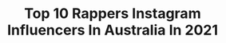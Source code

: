 ---
title: Top 10 Rappers Instagram Influencers In Australia In 2021
description: >-
  Find top rappers Instagram influencers in Australia in 2021. Most popular hashtags: #hiphop #music #newmusic.
platform: Instagram
hits: 26
text_top: Analyze the top-rated Instagram profiles on inBeat.
text_bottom: Our database holds 26 Instagram influencers like this in Australia for you to contact.
profiles:
  - username: "jmillaofficial"
    fullname: >-
      BORN FOR THIS
    bio: >-
      🇦🇺Aboriginal [-o-] Australian 🇦🇺 🎙Rapper/songwriter📝 Music - Fashion - Culture Management: aum@aum.net.au Email: contact@jmilla.com.au
    location: "Australia"
    followers: 18560
    engagement: 708
    commentsToLikes: 0.036233
    id: ck5zsqfztz03j0i14se5a061n
    verified: false
    hashtags: "#thebigsound50, #60k, #didgeridoo, #alwayswasalwayswillbe"
  - username: "itsmequeen.p"
    fullname: >-
      Queen P 👑
    bio: >-
      Female rapper making it happen 🇸🇸🙌🏿
    location: "Australia"
    followers: 6705
    engagement: 387
    commentsToLikes: 0.122680
    id: ck5zwra8z6mbx0i141q13vbh9
    verified: false
    hashtags: "#femalerappers, #bossbitch"
  - username: "kingjagmusic"
    fullname: >-
      KING JAG 🦋
    bio: >-
      🦋 Hottest rapper in the city 👌 🦋 The original Jag is back 💯 Founder of bubblesend.com (Mass Text Message Application)
    location: "Australia"
    followers: 16099
    engagement: 899
    commentsToLikes: 0.018010
    id: ck6uc64ovdqwj0j71orpme0j7
    verified: false
    hashtags: "#kingjag, #melbourne, #rmit, #music"
  - username: "lawd_lance43_icefam"
    fullname: >-
      I  C E F A M I L Y
    bio: >-
      I aint a rapper but il nap ya!! . ❤️ ACL LAWD LANCE aka KING OF THE WEST aka BIG POPZ aka THE MILKY BAR KID aka ALONZO aka THE ARMY PULOU #43
    location: "Australia"
    followers: 13702
    engagement: 551
    commentsToLikes: 0.058627
    id: ck6tx7nuiwabu0j71qzbztd60
    verified: false
    hashtags: "#78, #icefam, #6k, #43"
  - username: "poetik__685"
    fullname: >-
      POETIK
    bio: >-
      THE ORIGINAL APIA CITY RAPPER | 685 HAMOFIED EP 1 & 2 AVAILABLE WORLDWIDE |🇦🇸🇼🇸 | DEBUT ALBUM “POETIK JUSTICE” 2020... @poetik_merch @for.the.ville
    location: "Australia"
    followers: 34002
    engagement: 313
    commentsToLikes: 0.018148
    id: ck0w2kmvgou990i19ojn2vqgx
    verified: false
    hashtags: "#hiphop, #fortheculture, #ftv, #polynesian"
  - username: "completeperth"
    fullname: >-
      COMPLETE
    bio: >-
      🎤 Rapper 🍜 Noodle Enthusiast Bookings: matt@nicheproductions.com.au Merch ⬇️
    location: "Australia"
    followers: 43017
    engagement: 328
    commentsToLikes: 0.032284
    id: ck6tta3w79gk30j71ekru5wfl
    verified: false
    hashtags: "#riseoftheward"
  - username: "rica_shay"
    fullname: >-
      Rica Shay
    bio: >-
      Weirdo, Rapper, Drag Thing, Event Manager. 🇺🇸 in 🇩🇪. For booking inquiries email ricashayco@gmail.com. 🎥 WATCH MY VIDEOS.
    location: "Australia"
    followers: 22955
    engagement: 260
    commentsToLikes: 0.022805
    id: ck6tq8hmrpzm50j7176aoytdz
    verified: true
    hashtags: "#ricashay, #mardigras2020, #queer, #swag"
  - username: "doctor_tasty"
    fullname: >-
      DR TASTY
    bio: >-
      • twentytwo 💥 • FEMALE RAPPER 🎤 🙏TRUST THE PROCESS 🙏 MGMT: @liquidkandyperth
    location: "Australia"
    followers: 5074
    engagement: 612
    commentsToLikes: 0.116019
    id: ck55jrz5zxmh50i115cml8rk8
    verified: false
    hashtags: "#challenge, #instagram, #grind, #soundcloudrapper"
  - username: "pk.the.rapper"
    fullname: >-
      Pk for the Goals
    bio: >-
      Creating Something Iconic 🇳🇬☀️ Content creator @vskitofficial 🎥🎶 #musicofpktherapper
    location: "Australia"
    followers: 2123
    engagement: 1416
    commentsToLikes: 0.281986
    id: ck6ug8jrm1jmm0j71kni2ghcu
    verified: false
    hashtags: "#casinafeelings, #socialdistancing, #musicofpktherapper, #spane5mixline"
  - username: "kidboing"
    fullname: >-
      Kid Boing
    bio: >-
      @iamblxnd <—— New account ❤️
    location: "Australia"
    followers: 18779
    engagement: 473
    commentsToLikes: 0.071345
    id: ck15u5wrelkbf0i19qv33esti
    verified: false
    hashtags: "#music, #rappers, #musicproducer, #tiktok"
---
